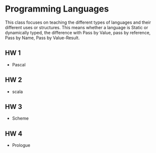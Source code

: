 # Programming Languages
This class focuses on teaching the different types of languages and their different uses or structures. This means whether a language is Static or dynamically typed, the difference with Pass by Value, pass by reference, Pass by Name, Pass by Value-Result.

## HW 1
- Pascal
## HW 2
- scala
## HW 3
- Scheme
## HW 4
- Prologue
